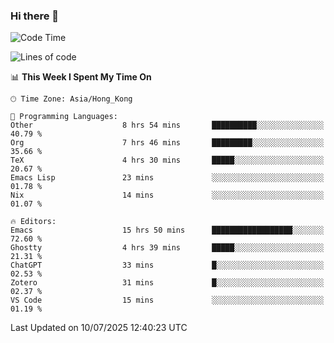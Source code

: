 ### Hi there 👋

<!--
**nicehiro/nicehiro** is a ✨ _special_ ✨ repository because its `README.md` (this file) appears on your GitHub profile.

Here are some ideas to get you started:

- 🔭 I’m currently working on ...
- 🌱 I’m currently learning ...
- 👯 I’m looking to collaborate on ...
- 🤔 I’m looking for help with ...
- 💬 Ask me about ...
- 📫 How to reach me: ...
- 😄 Pronouns: ...
- ⚡ Fun fact: ...
-->

<!--START_SECTION:waka-->
![Code Time](http://img.shields.io/badge/Code%20Time-793%20hrs%2015%20mins-blue)

![Lines of code](https://img.shields.io/badge/From%20Hello%20World%20I%27ve%20Written-1.7%20million%20lines%20of%20code-blue)

📊 **This Week I Spent My Time On** 

```text
🕑︎ Time Zone: Asia/Hong_Kong

💬 Programming Languages: 
Other                    8 hrs 54 mins       ██████████░░░░░░░░░░░░░░░   40.79 % 
Org                      7 hrs 46 mins       █████████░░░░░░░░░░░░░░░░   35.66 % 
TeX                      4 hrs 30 mins       █████░░░░░░░░░░░░░░░░░░░░   20.67 % 
Emacs Lisp               23 mins             ░░░░░░░░░░░░░░░░░░░░░░░░░   01.78 % 
Nix                      14 mins             ░░░░░░░░░░░░░░░░░░░░░░░░░   01.07 % 

🔥 Editors: 
Emacs                    15 hrs 50 mins      ██████████████████░░░░░░░   72.60 % 
Ghostty                  4 hrs 39 mins       █████░░░░░░░░░░░░░░░░░░░░   21.31 % 
ChatGPT                  33 mins             █░░░░░░░░░░░░░░░░░░░░░░░░   02.53 % 
Zotero                   31 mins             █░░░░░░░░░░░░░░░░░░░░░░░░   02.37 % 
VS Code                  15 mins             ░░░░░░░░░░░░░░░░░░░░░░░░░   01.19 % 
```


 Last Updated on 10/07/2025 12:40:23 UTC
<!--END_SECTION:waka-->
